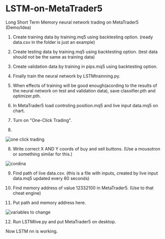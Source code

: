 # LSTM-on-MetaTrader5
Long Short Term Memory neural network trading on MetaTrader5 (Demo/Idea)


1. Create training data by training.mq5 using backtesting option. (ready data.csv in the folder is just an example)

2. Create testing data by training.mq5 using backtesting option. (test data should not be the same as training data)

3. Create validation data by training in pips.mq5 using backtesting option.

4. Finally train the neural network by LSTMtrainning.py.

5. When effects of training will be good enough(acording to the results of the neural network on test and validation data), save classifier.pth and optimizer.pth.

6. In MetaTrader5 load controling position.mq5 and live input data.mq5 on chart.

7. Turn on "One-Click Trading".
8. 
![one click trading](https://user-images.githubusercontent.com/79338815/110393510-f0d03e00-806a-11eb-8986-9d77304ffb68.JPG)

8. Write correct X AND Y coords of buy and sell buttons. (Use a mousotron or something similar for this.)

![cordina](https://user-images.githubusercontent.com/79338815/110393646-35f47000-806b-11eb-90ef-8c9e9af05b2e.JPG)

9. Find path of live data.csv. (this is a file with inputs, created by live input data.mq5 updated every 60 seconds) 

10. Find memory address of value 12332100 in MetaTrader5. (Use to that cheat engine)

11. Put path and memory address here.

![variables to change](https://user-images.githubusercontent.com/79338815/110396929-22e49e80-8071-11eb-8dcf-55a5643d125e.JPG)

12. Run LSTMlive.py and put MetaTrader5 on desktop.



Now LSTM nn is working.

